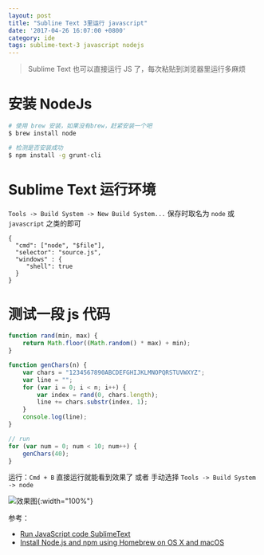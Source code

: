 ```yaml
---
layout: post
title: "Subline Text 3里运行 javascript"
date: '2017-04-26 16:07:00 +0800'
category: ide
tags: sublime-text-3 javascript nodejs
---
```


> Sublime Text 也可以直接运行 JS 了，每次粘贴到浏览器里运行多麻烦

# 安装 NodeJs
```bash
# 使用 brew 安装，如果没有brew，赶紧安装一个吧
$ brew install node

# 检测是否安装成功
$ npm install -g grunt-cli
```

# Sublime Text 运行环境
`Tools -> Build System -> New Build System...`
保存时取名为 `node` 或 `javascript` 之类的即可

```
{
  "cmd": ["node", "$file"],
  "selector": "source.js",
  "windows" : {
     "shell": true
  }
}
```

# 测试一段 js 代码
```javascript
function rand(min, max) {
    return Math.floor((Math.random() * max) + min);
}

function genChars(n) {
    var chars = "1234567890ABCDEFGHIJKLMNOPQRSTUVWXYZ";
    var line = "";
    for (var i = 0; i < n; i++) {
        var index = rand(0, chars.length);
        line += chars.substr(index, 1);
    }
    console.log(line);
}

// run
for (var num = 0; num < 10; num++) {
    genChars(40);
}
```
运行：`Cmd + B` 直接运行就能看到效果了 或者 手动选择 `Tools -> Build System -> node`

![效果图](http://on6gnkbff.bkt.clouddn.com/20170426083256_nodejs-run-javascript.png){:width="100%"}

参考：
- [Run JavaScript code SublimeText](http://stackoverflow.com/questions/38887342/run-javascript-code-sublimetext)
- [Install Node.js and npm using Homebrew on OS X and macOS](https://changelog.com/posts/install-node-js-with-homebrew-on-os-x)

